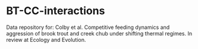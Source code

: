 # BT-CC-interactions
 Data repository for: Colby et al. Competitive feeding dynamics and aggression of brook trout and creek chub under shifting thermal regimes. In review at Ecology and Evolution.
